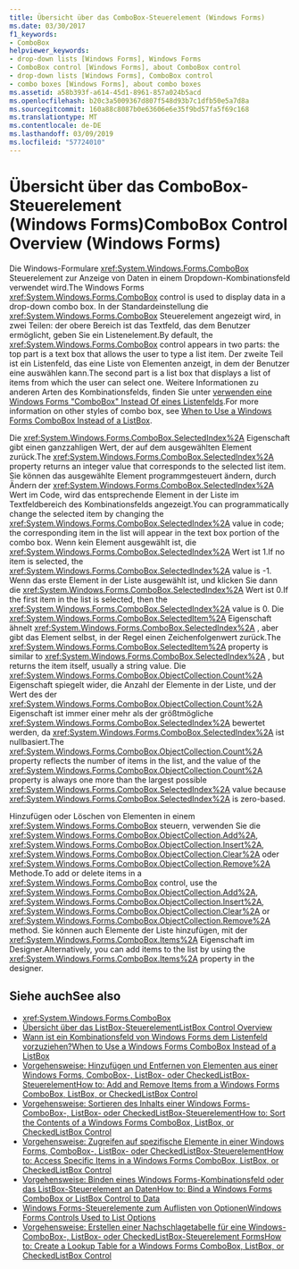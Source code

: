 ```yaml
---
title: Übersicht über das ComboBox-Steuerelement (Windows Forms)
ms.date: 03/30/2017
f1_keywords:
- ComboBox
helpviewer_keywords:
- drop-down lists [Windows Forms], Windows Forms
- ComboBox control [Windows Forms], about ComboBox control
- drop-down lists [Windows Forms], ComboBox control
- combo boxes [Windows Forms], about combo boxes
ms.assetid: a58b393f-a614-45d1-8961-857a024b5acd
ms.openlocfilehash: b20c3a5009367d807f548d93b7c1dfb50e5a7d8a
ms.sourcegitcommit: 160a88c8087b0e63606e6e35f9bd57fa5f69c168
ms.translationtype: MT
ms.contentlocale: de-DE
ms.lasthandoff: 03/09/2019
ms.locfileid: "57724010"
---
```

# <a name="combobox-control-overview-windows-forms"></a><span data-ttu-id="fcd32-102">Übersicht über das ComboBox-Steuerelement (Windows Forms)</span><span class="sxs-lookup"><span data-stu-id="fcd32-102">ComboBox Control Overview (Windows Forms)</span></span>
<span data-ttu-id="fcd32-103">Die Windows-Formulare <xref:System.Windows.Forms.ComboBox> Steuerelement zur Anzeige von Daten in einem Dropdown-Kombinationsfeld verwendet wird.</span><span class="sxs-lookup"><span data-stu-id="fcd32-103">The Windows Forms <xref:System.Windows.Forms.ComboBox> control is used to display data in a drop-down combo box.</span></span> <span data-ttu-id="fcd32-104">In der Standardeinstellung die <xref:System.Windows.Forms.ComboBox> Steuerelement angezeigt wird, in zwei Teilen: der obere Bereich ist das Textfeld, das dem Benutzer ermöglicht, geben Sie ein Listenelement.</span><span class="sxs-lookup"><span data-stu-id="fcd32-104">By default, the <xref:System.Windows.Forms.ComboBox> control appears in two parts: the top part is a text box that allows the user to type a list item.</span></span> <span data-ttu-id="fcd32-105">Der zweite Teil ist ein Listenfeld, das eine Liste von Elementen anzeigt, in dem der Benutzer eine auswählen kann.</span><span class="sxs-lookup"><span data-stu-id="fcd32-105">The second part is a list box that displays a list of items from which the user can select one.</span></span> <span data-ttu-id="fcd32-106">Weitere Informationen zu anderen Arten des Kombinationsfelds, finden Sie unter [verwenden eine Windows Forms "ComboBox" Instead Of eines Listenfelds](when-to-use-a-windows-forms-combobox-instead-of-a-listbox.md).</span><span class="sxs-lookup"><span data-stu-id="fcd32-106">For more information on other styles of combo box, see [When to Use a Windows Forms ComboBox Instead of a ListBox](when-to-use-a-windows-forms-combobox-instead-of-a-listbox.md).</span></span>  
  
 <span data-ttu-id="fcd32-107">Die <xref:System.Windows.Forms.ComboBox.SelectedIndex%2A> Eigenschaft gibt einen ganzzahligen Wert, der auf dem ausgewählten Element zurück.</span><span class="sxs-lookup"><span data-stu-id="fcd32-107">The <xref:System.Windows.Forms.ComboBox.SelectedIndex%2A> property returns an integer value that corresponds to the selected list item.</span></span> <span data-ttu-id="fcd32-108">Sie können das ausgewählte Element programmgesteuert ändern, durch Ändern der <xref:System.Windows.Forms.ComboBox.SelectedIndex%2A> Wert im Code, wird das entsprechende Element in der Liste im Textfeldbereich des Kombinationsfelds angezeigt.</span><span class="sxs-lookup"><span data-stu-id="fcd32-108">You can programmatically change the selected item by changing the <xref:System.Windows.Forms.ComboBox.SelectedIndex%2A> value in code; the corresponding item in the list will appear in the text box portion of the combo box.</span></span> <span data-ttu-id="fcd32-109">Wenn kein Element ausgewählt ist, die <xref:System.Windows.Forms.ComboBox.SelectedIndex%2A> Wert ist 1.</span><span class="sxs-lookup"><span data-stu-id="fcd32-109">If no item is selected, the <xref:System.Windows.Forms.ComboBox.SelectedIndex%2A> value is -1.</span></span> <span data-ttu-id="fcd32-110">Wenn das erste Element in der Liste ausgewählt ist, und klicken Sie dann die <xref:System.Windows.Forms.ComboBox.SelectedIndex%2A> Wert ist 0.</span><span class="sxs-lookup"><span data-stu-id="fcd32-110">If the first item in the list is selected, then the <xref:System.Windows.Forms.ComboBox.SelectedIndex%2A> value is 0.</span></span> <span data-ttu-id="fcd32-111">Die <xref:System.Windows.Forms.ComboBox.SelectedItem%2A> Eigenschaft ähnelt <xref:System.Windows.Forms.ComboBox.SelectedIndex%2A> , aber gibt das Element selbst, in der Regel einen Zeichenfolgenwert zurück.</span><span class="sxs-lookup"><span data-stu-id="fcd32-111">The <xref:System.Windows.Forms.ComboBox.SelectedItem%2A> property is similar to <xref:System.Windows.Forms.ComboBox.SelectedIndex%2A> , but returns the item itself, usually a string value.</span></span> <span data-ttu-id="fcd32-112">Die <xref:System.Windows.Forms.ComboBox.ObjectCollection.Count%2A> Eigenschaft spiegelt wider, die Anzahl der Elemente in der Liste, und der Wert des der <xref:System.Windows.Forms.ComboBox.ObjectCollection.Count%2A> Eigenschaft ist immer einer mehr als der größtmögliche <xref:System.Windows.Forms.ComboBox.SelectedIndex%2A> bewertet werden, da <xref:System.Windows.Forms.ComboBox.SelectedIndex%2A> ist nullbasiert.</span><span class="sxs-lookup"><span data-stu-id="fcd32-112">The <xref:System.Windows.Forms.ComboBox.ObjectCollection.Count%2A> property reflects the number of items in the list, and the value of the <xref:System.Windows.Forms.ComboBox.ObjectCollection.Count%2A> property is always one more than the largest possible <xref:System.Windows.Forms.ComboBox.SelectedIndex%2A> value because <xref:System.Windows.Forms.ComboBox.SelectedIndex%2A> is zero-based.</span></span>  
  
 <span data-ttu-id="fcd32-113">Hinzufügen oder Löschen von Elementen in einem <xref:System.Windows.Forms.ComboBox> steuern, verwenden Sie die <xref:System.Windows.Forms.ComboBox.ObjectCollection.Add%2A>, <xref:System.Windows.Forms.ComboBox.ObjectCollection.Insert%2A>, <xref:System.Windows.Forms.ComboBox.ObjectCollection.Clear%2A> oder <xref:System.Windows.Forms.ComboBox.ObjectCollection.Remove%2A> Methode.</span><span class="sxs-lookup"><span data-stu-id="fcd32-113">To add or delete items in a <xref:System.Windows.Forms.ComboBox> control, use the <xref:System.Windows.Forms.ComboBox.ObjectCollection.Add%2A>, <xref:System.Windows.Forms.ComboBox.ObjectCollection.Insert%2A>, <xref:System.Windows.Forms.ComboBox.ObjectCollection.Clear%2A> or <xref:System.Windows.Forms.ComboBox.ObjectCollection.Remove%2A> method.</span></span> <span data-ttu-id="fcd32-114">Sie können auch Elemente der Liste hinzufügen, mit der <xref:System.Windows.Forms.ComboBox.Items%2A> Eigenschaft im Designer.</span><span class="sxs-lookup"><span data-stu-id="fcd32-114">Alternatively, you can add items to the list by using the <xref:System.Windows.Forms.ComboBox.Items%2A> property in the designer.</span></span>  
  
## <a name="see-also"></a><span data-ttu-id="fcd32-115">Siehe auch</span><span class="sxs-lookup"><span data-stu-id="fcd32-115">See also</span></span>
- <xref:System.Windows.Forms.ComboBox>
- [<span data-ttu-id="fcd32-116">Übersicht über das ListBox-Steuerelement</span><span class="sxs-lookup"><span data-stu-id="fcd32-116">ListBox Control Overview</span></span>](listbox-control-overview-windows-forms.md)
- [<span data-ttu-id="fcd32-117">Wann ist ein Kombinationsfeld von Windows Forms dem Listenfeld vorzuziehen?</span><span class="sxs-lookup"><span data-stu-id="fcd32-117">When to Use a Windows Forms ComboBox Instead of a ListBox</span></span>](when-to-use-a-windows-forms-combobox-instead-of-a-listbox.md)
- [<span data-ttu-id="fcd32-118">Vorgehensweise: Hinzufügen und Entfernen von Elementen aus einer Windows Forms, ComboBox-, ListBox- oder CheckedListBox-Steuerelement</span><span class="sxs-lookup"><span data-stu-id="fcd32-118">How to: Add and Remove Items from a Windows Forms ComboBox, ListBox, or CheckedListBox Control</span></span>](add-and-remove-items-from-a-wf-combobox.md)
- [<span data-ttu-id="fcd32-119">Vorgehensweise: Sortieren des Inhalts einer Windows Forms-ComboBox-, ListBox- oder CheckedListBox-Steuerelement</span><span class="sxs-lookup"><span data-stu-id="fcd32-119">How to: Sort the Contents of a Windows Forms ComboBox, ListBox, or CheckedListBox Control</span></span>](sort-the-contents-of-a-wf-combobox-listbox-or-checkedlistbox-control.md)
- [<span data-ttu-id="fcd32-120">Vorgehensweise: Zugreifen auf spezifische Elemente in einer Windows Forms, ComboBox-, ListBox- oder CheckedListBox-Steuerelement</span><span class="sxs-lookup"><span data-stu-id="fcd32-120">How to: Access Specific Items in a Windows Forms ComboBox, ListBox, or CheckedListBox Control</span></span>](access-specific-items-in-a-wf-combobox-listbox-or-checkedlistbox.md)
- [<span data-ttu-id="fcd32-121">Vorgehensweise: Binden eines Windows Forms-Kombinationsfeld oder das ListBox-Steuerelement an Daten</span><span class="sxs-lookup"><span data-stu-id="fcd32-121">How to: Bind a Windows Forms ComboBox or ListBox Control to Data</span></span>](how-to-bind-a-windows-forms-combobox-or-listbox-control-to-data.md)
- [<span data-ttu-id="fcd32-122">Windows Forms-Steuerelemente zum Auflisten von Optionen</span><span class="sxs-lookup"><span data-stu-id="fcd32-122">Windows Forms Controls Used to List Options</span></span>](windows-forms-controls-used-to-list-options.md)
- [<span data-ttu-id="fcd32-123">Vorgehensweise: Erstellen einer Nachschlagetabelle für eine Windows-ComboBox-, ListBox- oder CheckedListBox-Steuerelement Forms</span><span class="sxs-lookup"><span data-stu-id="fcd32-123">How to: Create a Lookup Table for a Windows Forms ComboBox, ListBox, or CheckedListBox Control</span></span>](create-a-lookup-table-for-a-wf-combobox-listbox.md)
